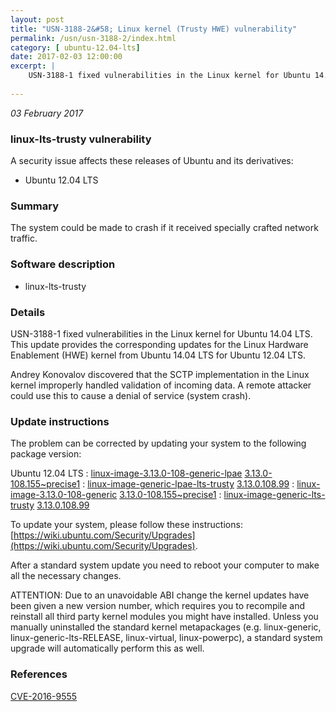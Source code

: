 ```yaml
---
layout: post
title: "USN-3188-2&#58; Linux kernel (Trusty HWE) vulnerability"
permalink: /usn/usn-3188-2/index.html
category: [ ubuntu-12.04-lts]
date: 2017-02-03 12:00:00
excerpt: |
    USN-3188-1 fixed vulnerabilities in the Linux kernel for Ubuntu 14.04 LTS. This update provides the corresponding updates for the Linux Hardware Enablement (HWE) kernel from Ubuntu 14.04 LTS for Ubuntu 12.04 LTS.
    
--- 
```

 
 

*03 February 2017*

### linux-lts-trusty vulnerability

A security issue affects these releases of Ubuntu and its derivatives:

* Ubuntu 12.04 LTS

### Summary

The system could be made to crash if it received specially crafted network traffic.

### Software description

* linux-lts-trusty 

### Details

USN-3188-1 fixed vulnerabilities in the Linux kernel for Ubuntu 14.04 LTS. This update provides the corresponding updates for the Linux Hardware Enablement (HWE) kernel from Ubuntu 14.04 LTS for Ubuntu 12.04 LTS.

Andrey Konovalov discovered that the SCTP implementation in the Linux kernel improperly handled validation of incoming data. A remote attacker could use this to cause a denial of service (system crash). 

### Update instructions

The problem can be corrected by updating your system to the following package version:

Ubuntu 12.04 LTS
 : [linux-image-3.13.0-108-generic-lpae](https://launchpad.net/ubuntu/+source/linux-lts-trusty) <span> [3.13.0-108.155~precise1](https://launchpad.net/ubuntu/+source/linux-lts-trusty/3.13.0-108.155~precise1) </span> 
 : [linux-image-generic-lpae-lts-trusty](https://launchpad.net/ubuntu/+source/linux-lts-trusty) <span> [3.13.0.108.99](https://launchpad.net/ubuntu/+source/linux-lts-trusty/3.13.0-108.155~precise1) </span> 
 : [linux-image-3.13.0-108-generic](https://launchpad.net/ubuntu/+source/linux-lts-trusty) <span> [3.13.0-108.155~precise1](https://launchpad.net/ubuntu/+source/linux-lts-trusty/3.13.0-108.155~precise1) </span> 
 : [linux-image-generic-lts-trusty](https://launchpad.net/ubuntu/+source/linux-lts-trusty) <span> [3.13.0.108.99](https://launchpad.net/ubuntu/+source/linux-lts-trusty/3.13.0-108.155~precise1) </span> 

To update your system, please follow these instructions: [https://wiki.ubuntu.com/Security/Upgrades](https://wiki.ubuntu.com/Security/Upgrades).

After a standard system update you need to reboot your computer to make all the necessary changes.

ATTENTION: Due to an unavoidable ABI change the kernel updates have been given a new version number, which requires you to recompile and reinstall all third party kernel modules you might have installed. Unless you manually uninstalled the standard kernel metapackages (e.g. linux-generic, linux-generic-lts-RELEASE, linux-virtual, linux-powerpc), a standard system upgrade will automatically perform this as well. 

### References

 
 [CVE-2016-9555](http://people.ubuntu.com/~ubuntu-security/cve/CVE-2016-9555)
 

